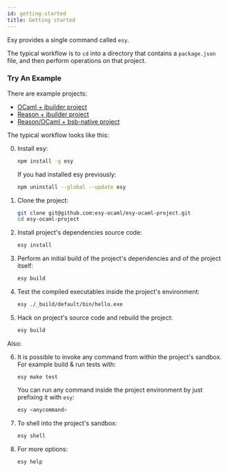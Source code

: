 ```yaml
---
id: getting-started
title: Getting started
---
```


Esy provides a single command called `esy`.

The typical workflow is to `cd` into a directory that contains a `package.json`
file, and then perform operations on that project.

### Try An Example

There are example projects:

* [OCaml + jbuilder project](https://github.com/esy-ocaml/esy-ocaml-project)
* [Reason + jbuilder project](https://github.com/esy-ocaml/esy-reason-project)
* [Reason/OCaml + bsb-native project](https://github.com/bsansouci/esy-bsb-example)

The typical workflow looks like this:

0. Install esy:

   ```bash
   npm install -g esy
   ```

   If you had installed esy previously:

   ```bash
   npm uninstall --global --update esy
   ```

1. Clone the project:

   ```bash
   git clone git@github.com:esy-ocaml/esy-ocaml-project.git
   cd esy-ocaml-project
   ```

1. Install project's dependencies source code:

   ```bash
   esy install
   ```

1. Perform an initial build of the project's dependencies and of the project
   itself:

   ```bash
   esy build
   ```

1. Test the compiled executables inside the project's environment:

   ```bash
   esy ./_build/default/bin/hello.exe
   ```

1. Hack on project's source code and rebuild the project:

   ```bash
   esy build
   ```

Also:

6. It is possible to invoke any command from within the project's sandbox.
   For example build & run tests with:

   ```shell
   esy make test
   ```

   You can run any command inside the project environment by just
   prefixing it with `esy`:

   ```bash
   esy <anycommand>
   ```

7. To shell into the project's sandbox:

   ```bash
   esy shell
   ```

8. For more options:

   ```bash
   esy help
   ```
